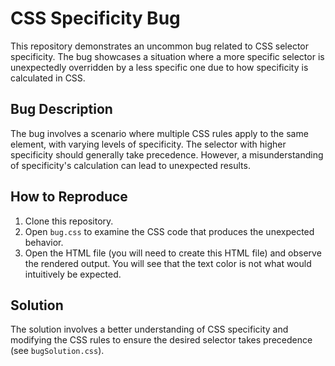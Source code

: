 # CSS Specificity Bug

This repository demonstrates an uncommon bug related to CSS selector specificity. The bug showcases a situation where a more specific selector is unexpectedly overridden by a less specific one due to how specificity is calculated in CSS.

## Bug Description
The bug involves a scenario where multiple CSS rules apply to the same element, with varying levels of specificity.  The selector with higher specificity should generally take precedence. However, a misunderstanding of specificity's calculation can lead to unexpected results.

## How to Reproduce
1. Clone this repository.
2. Open `bug.css` to examine the CSS code that produces the unexpected behavior.
3. Open the HTML file (you will need to create this HTML file) and observe the rendered output. You will see that the text color is not what would intuitively be expected.

## Solution
The solution involves a better understanding of CSS specificity and modifying the CSS rules to ensure the desired selector takes precedence (see `bugSolution.css`).